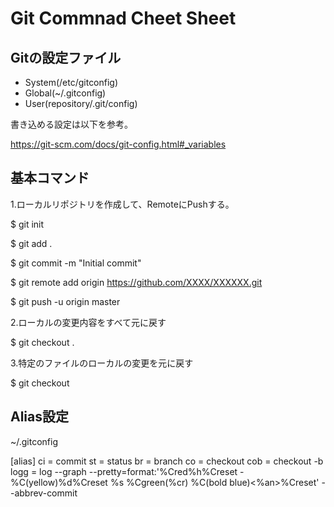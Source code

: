 # Git Commnad Cheet Sheet

## Gitの設定ファイル
- System(/etc/gitconfig)
- Global(~/.gitconfig)
- User(repository/.git/config)

書き込める設定は以下を参考。

https://git-scm.com/docs/git-config.html#_variables

## 基本コマンド

1.ローカルリポジトリを作成して、RemoteにPushする。

$ git init

$ git add .

$ git commit -m "Initial commit"

$ git remote add origin https://github.com/XXXX/XXXXXX.git

$ git push -u origin master

2.ローカルの変更内容をすべて元に戻す

$ git checkout .

3.特定のファイルのローカルの変更を元に戻す

$ git checkout <filename>

## Alias設定
~/.gitconfig

[alias]
        ci = commit
        st = status
        br = branch
        co = checkout
        cob = checkout -b
        logg = log --graph --pretty=format:'%Cred%h%Creset -%C(yellow)%d%Creset %s %Cgreen(%cr) %C(bold blue)<%an>%Creset' --abbrev-commit